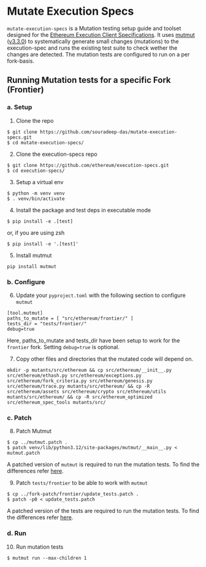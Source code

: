# Mutate Execution Specs

`mutate-execution-specs` is a Mutation testing setup guide and toolset designed for the [Ethereum Execution Client Specifications](https://github.com/ethereum/execution-specs).
It uses [mutmut](https://github.com/boxed/mutmut) ([v3.3.0](https://pypi.org/project/mutmut/3.3.0/)) to systematically generate small changes (mutations) to the execution-spec and runs the existing test suite to check wether the changes are detected. The mutation tests are configured to run on a per fork-basis.

## Running Mutation tests for a specific Fork (Frontier)

### a. Setup

1. Clone the repo

```
$ git clone https://github.com/souradeep-das/mutate-execution-specs.git
$ cd mutate-execution-specs/
```

2. Clone the execution-specs repo

```
$ git clone https://github.com/ethereum/execution-specs.git
$ cd execution-specs/
```

3. Setup a virtual env

```
$ python -m venv venv
$ . venv/bin/activate
```

4. Install the package and test deps in executable mode

```
$ pip install -e .[test]
```

or, if you are using zsh

```
$ pip install -e '.[test]'
```

5. Install mutmut

```
pip install mutmut
```

### b. Configure

6. Update your `pyproject.toml` with the following section to configure `mutmut`

```
[tool.mutmut]
paths_to_mutate = [ "src/ethereum/frontier/" ]
tests_dir = "tests/frontier/"
debug=true
```

Here, paths_to_mutate and tests_dir have been setup to work for the `frontier` fork. Setting `debug=true` is optional.

7. Copy other files and directories that the mutated code will depend on.

```
mkdir -p mutants/src/ethereum && cp src/ethereum/__init__.py src/ethereum/ethash.py src/ethereum/exceptions.py src/ethereum/fork_criteria.py src/ethereum/genesis.py src/ethereum/trace.py mutants/src/ethereum/ && cp -R src/ethereum/assets src/ethereum/crypto src/ethereum/utils mutants/src/ethereum/ && cp -R src/ethereum_optimized src/ethereum_spec_tools mutants/src/
```

### c. Patch

8. Patch Mutmut

```
$ cp ../mutmut.patch .
$ patch venv/lib/python3.12/site-packages/mutmut/__main__.py < mutmut.patch
```

A patched version of `mutmut` is required to run the mutation tests. To find the differences refer [here](./docs/mutmut_diff.md).

9. Patch `tests/frontier` to be able to work with `mutmut`

```
$ cp ../fork-patch/frontier/update_tests.patch .
$ patch -p0 < update_tests.patch
```

A patched version of the tests are required to run the mutation tests. To find the differences refer [here](./docs/tests_diff.md).


### d. Run

10. Run mutation tests

```
$ mutmut run --max-children 1
```
